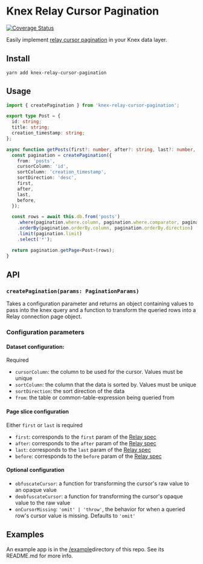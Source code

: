 # Knex Relay Cursor Pagination

[![Coverage Status](https://coveralls.io/repos/github/brietsparks/knex-relay-cursor-pagination/badge.svg?branch=coveralls)](https://coveralls.io/github/brietsparks/knex-relay-cursor-pagination?branch=coveralls)

Easily implement [relay cursor pagination](https://relay.dev/graphql/connections.htm) in your Knex data layer.

## Install

```
yarn add knex-relay-cursor-pagination
```

## Usage

```ts
import { createPagination } from 'knex-relay-cursor-pagination';

export type Post = {
  id: string;
  title: string;
  creation_timestamp: string;
};

async function getPosts(first?: number, after?: string, last?: number, before?: string): Promise<Page<Post>> {
  const pagination = createPagination({
    from: 'posts',
    cursorColumn: 'id',
    sortColumn: 'creation_timestamp',
    sortDirection: 'desc',
    first,
    after,
    last,
    before,
  });

  const rows = await this.db.from('posts')
    .where(pagination.where.column, pagination.where.comparator, pagination.where.value)
    .orderBy(pagination.orderBy.column, pagination.orderBy.direction)
    .limit(pagination.limit)
    .select('*');

  return pagination.getPage<Post>(rows);
}
```

## API

### `createPagination(params: PaginationParams)`

Takes a configuration parameter and returns an object containing values to pass into the knex query and a function to transform the queried rows into a Relay connection page object.

### Configuration parameters
#### Dataset configuration:
Required
- `cursorColumn`: the column to be used for the cursor. Values must be unique
- `sortColumn`: the column that the data is sorted by. Values must be unique
- `sortDirection`: the sort direction of the data
- `from`: the table or common-table-expression being queried from

#### Page slice configuration
Either `first` or `last` is required
- `first`: corresponds to the `first` param of the [Relay spec](https://relay.dev/graphql/connections.htm)
- `after`: corresponds to the `after` param of the [Relay spec](https://relay.dev/graphql/connections.htm)
- `last`: corresponds to the `last` param of the [Relay spec](https://relay.dev/graphql/connections.htm)
- `before`: corresponds to the `before` param of the [Relay spec](https://relay.dev/graphql/connections.htm)

#### Optional configuration
- `obfuscateCursor`: a function for transforming the cursor's raw value to an opaque value 
- `deobfuscateCursor`: a function for transforming the cursor's  opaque value to the raw value
- `onCursorMissing`: `'omit' | 'throw'`, the behavior for when a queried row's cursor value is missing. Defaults to `'omit'`

## Examples

An example app is in the [/example](https://github.com/brietsparks/knex-relay-cursor-pagination/tree/master/example)directory of this repo. See its README.md for more info.
